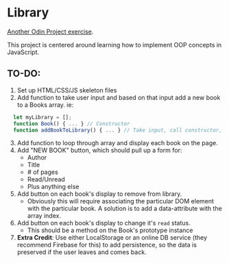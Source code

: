 # Library

[Another Odin Project exercise](https://www.theodinproject.com/courses/javascript/lessons/library).

This project is centered around learning how to implement OOP concepts in JavaScript.

## TO-DO:
1. Set up HTML/CSS/JS skeleton files
2. Add function to take user input and based on that input add a new book to a Books array.
  ie:
  ```javascript
    let myLibrary = [];
    function Book() { ... } // Constructor
    function addBookToLibrary() { ... } // Take input, call constructor, add to myLibrary
  ```
3. Add function to loop through array and display each book on the page.
4. Add "NEW BOOK" button, which should pull up a form for:
    - Author
    - Title
    - \# of pages
    - Read/Unread
    - Plus anything else
5. Add button on each book's display to remove from library.
    - Obviously this will require associating the particular DOM element with the particular book. A solution is to add a data-attribute with the array index.
6. Add button on each book's display to change it's `read` status.
    - This should be a method on the Book's prototype instance
7. **Extra Credit**: Use either LocalStorage or an online DB service (they recommend Firebase for this) to add persistence, so the data is preserved if the user leaves and comes back.
